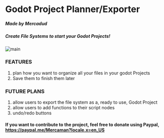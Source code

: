 # Godot Project Planner/Exporter
##### Made by Mercadud

##### Create File Systems to start your Godot Projects!
![main](https://user-images.githubusercontent.com/34464977/112709216-b8fc2f80-8e8d-11eb-895e-c5d0894af3ea.png)

### FEATURES
1. plan how you want to organize all your files in your godot Projects
2. Save them to finish them later

### FUTURE PLANS
1. allow users to export the file system as a, ready to use, Godot Project
2. allow users to add functions to their script nodes
3. undo/redo buttons

#### If you want to contribute to the project, feel free to donate using Paypal, https://paypal.me/Mercaman?locale.x=en_US
